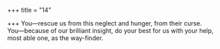 +++
title = "14"

+++
You—rescue us from this neglect and hunger, from their curse.  
You—because of our brilliant insight, do your best for us with your  help, most able one, as the way-finder.  